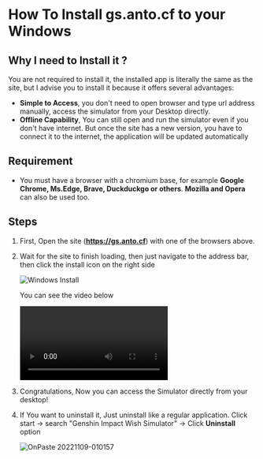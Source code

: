 # How To Install gs.anto.cf to your <span> Windows</span>

## Why I need to Install it ?

You are not required to install it, the installed app is literally the same as the site, but I advise you to install it because it offers several advantages:

- **Simple to Access**, you don't need to open browser and type url address manually, access the simulator from your Desktop directly.
- **Offline Capability**, You can still open and run the simulator even if you don't have internet. But once the site has a new version, you have to connect it to the internet, the application will be updated automatically

## Requirement

- You must have a browser with a chromium base, for example **Google Chrome, Ms.Edge, Brave, Duckduckgo or others**. **Mozilla and Opera** can also be used too.

## Steps

1. First, Open the site (**https://gs.anto.cf**) with one of the browsers above.
2. Wait for the site to finish loading, then just navigate to the address bar, then click the install icon on the right side

   ![Windows Install](https://user-images.githubusercontent.com/13815468/200633549-869ae8a3-f077-4865-b120-a3e2804026b2.jpg)

   You can see the video below

   <video src="https://user-images.githubusercontent.com/13815468/200639254-ef34490c-e18d-4b2e-b157-a99f9b426267.mp4" controls>

3. Congratulations, Now you can access the Simulator directly from your desktop!
4. If You want to uninstall it, Just uninstall like a regular application. Click start -> search "Genshin Impact Wish Simulator" -> Click **Uninstall** option

   ![OnPaste 20221109-010157](https://user-images.githubusercontent.com/13815468/200641681-98bd462e-65f2-4ee4-8a49-227f9b8d333a.jpg)
